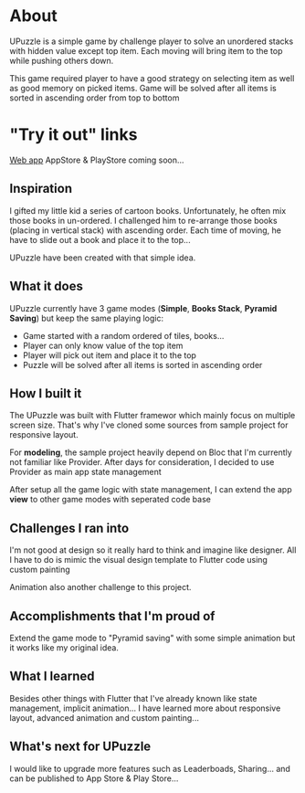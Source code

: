 # About
UPuzzle is a simple game by challenge player to solve an unordered stacks with hidden value except top item. Each moving will bring item to the top while pushing others down. 

This game required player to have a good strategy on selecting item as well as good memory on picked items. Game will be solved after all items is sorted in ascending order from top to bottom

# "Try it out" links
[Web app](https://upuzzle-cfdee.web.app)
AppStore & PlayStore coming soon...

## Inspiration
I gifted my little kid a series of cartoon books. Unfortunately, he often mix those books in un-ordered. I challenged him to re-arrange those books (placing in vertical stack) with ascending order. Each time of moving, he have to slide out a book and place it to the top...

UPuzzle have been created with that simple idea. 

## What it does
UPuzzle currently have 3 game modes (**Simple**, **Books Stack**, **Pyramid Saving**) but keep the same playing logic: 
- Game started with a random ordered of tiles, books...
- Player can only know value of the top item
- Player will pick out item and place it to the top
- Puzzle will be solved after all items is sorted in ascending order

## How I built it
The UPuzzle was built with Flutter framewor which mainly focus on multiple screen size. That's why I've cloned some sources from sample project for responsive layout. 

For **modeling**, the sample project heavily depend on Bloc that I'm currently not familiar like Provider. After days for consideration, I decided to use Provider as main app state management

After setup all the game logic with state management, I can extend the app **view** to other game modes with seperated code base

## Challenges I ran into
I'm not good at design so it really hard to think and imagine like designer. All I have to do is mimic the visual design template to Flutter code using custom painting

Animation also another challenge to this project. 

## Accomplishments that I'm proud of
Extend the game mode to "Pyramid saving" with some simple animation but it works like my original idea.

## What I learned
Besides other things with Flutter that I've already known like state management, implicit animation... I have learned more about responsive layout, advanced animation and custom painting...

## What's next for UPuzzle
I would like to upgrade more features such as Leaderboads, Sharing... and can be published to App Store & Play Store...
